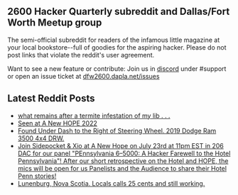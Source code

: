 ## 2600 Hacker Quarterly subreddit and Dallas/Fort Worth Meetup group
The semi-official subreddit for readers of the infamous little magazine at your local bookstore--full of goodies for the aspiring hacker. Please do not post links that violate the reddit's user agreement.

Want to see a new feature or contribute: 
Join us in [discord](https://dfw2600.dapla.net/chat) under #support or open an issue ticket at [dfw2600.dapla.net/issues](https://dfw2600.dapla.net/issues)

## Latest Reddit Posts
<!-- BLOG-POST-LIST:START -->
- [what remains after a termite infestation of my lib . . .](https://www.reddit.com/r/2600/comments/w9y1cj/what_remains_after_a_termite_infestation_of_my_lib/)
- [Seen at A New HOPE 2022](https://www.reddit.com/r/2600/comments/w6j7b0/seen_at_a_new_hope_2022/)
- [Found Under Dash to the Right of Steering Wheel. 2019 Dodge Ram 3500 4x4 DRW.](https://www.reddit.com/r/2600/comments/w53e9f/found_under_dash_to_the_right_of_steering_wheel/)
- [Join Sidepocket & Xio at A New Hope on July 23rd at 11pm EST in 206 DAC for our panel "PEnnsylvania 6–5000: A Hacker Farewell to the Hotel Pennsylvania"! After our short retrospective on the Hotel and HOPE, the mics will be open for us Panelists and the Audience to share their Hotel Penn stories!](https://www.reddit.com/r/2600/comments/w1b2vr/join_sidepocket_xio_at_a_new_hope_on_july_23rd_at/)
- [Lunenburg, Nova Scotia. Locals calls 25 cents and still working.](https://www.reddit.com/r/2600/comments/w0srks/lunenburg_nova_scotia_locals_calls_25_cents_and/)
<!-- BLOG-POST-LIST:END -->
